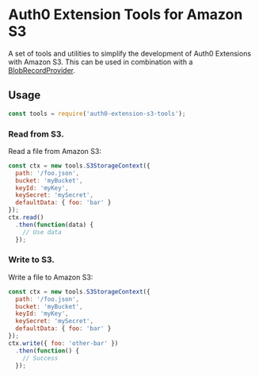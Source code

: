 # Auth0 Extension Tools for Amazon S3

A set of tools and utilities to simplify the development of Auth0 Extensions with Amazon S3. This can be used in combination with a [BlobRecordProvider](https://github.com/auth0-extensions/auth0-extension-tools#records).

## Usage

```js
const tools = require('auth0-extension-s3-tools');
```

### Read from S3.

Read a file from Amazon S3:

```js
const ctx = new tools.S3StorageContext({
  path: '/foo.json',
  bucket: 'myBucket',
  keyId: 'myKey',
  keySecret: 'mySecret',
  defaultData: { foo: 'bar' }
});
ctx.read()
  .then(function(data) {
    // Use data
  });
```

### Write to S3.

Write a file to Amazon S3:

```js
const ctx = new tools.S3StorageContext({
  path: '/foo.json',
  bucket: 'myBucket',
  keyId: 'myKey',
  keySecret: 'mySecret',
  defaultData: { foo: 'bar' }
});
ctx.write({ foo: 'other-bar' })
  .then(function() {
    // Success
  });
```
